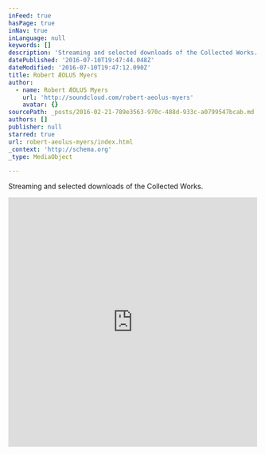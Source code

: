 ```yaml
---
inFeed: true
hasPage: true
inNav: true
inLanguage: null
keywords: []
description: 'Streaming and selected downloads of the Collected Works. '
datePublished: '2016-07-10T19:47:44.048Z'
dateModified: '2016-07-10T19:47:12.090Z'
title: Robert ÆOLUS Myers
author:
  - name: Robert ÆOLUS Myers
    url: 'http://soundcloud.com/robert-aeolus-myers'
    avatar: {}
sourcePath: _posts/2016-02-21-789e3563-970c-488d-933c-a0799547bcab.md
authors: []
publisher: null
starred: true
url: robert-aeolus-myers/index.html
_context: 'http://schema.org'
_type: MediaObject

---
```

Streaming and selected downloads of the Collected Works. 

<iframe src="https://cdn.embedly.com/widgets/media.html?src=https%3A%2F%2Fw.soundcloud.com%2Fplayer%2F%3Fvisual%3Dtrue%26url%3Dhttp%253A%252F%252Fapi.soundcloud.com%252Fusers%252F9091325%26show_artwork%3Dtrue&amp;url=https%3A%2F%2Fm.soundcloud.com%2Frobert-aeolus-myers%2F&amp;image=http%3A%2F%2Fi1.sndcdn.com%2Favatars-000040155284-enjzu4-t500x500.jpg&amp;key=b7d04c9b404c499eba89ee7072e1c4f7&amp;type=text%2Fhtml&amp;schema=soundcloud" width="500" height="500" scrolling="no" frameborder="0" allowfullscreen="allowfullscreen" style=""></iframe>